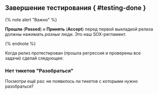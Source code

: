 ## Завершение тестирования { #testing-done }

{% note alert "Важно" %}

**Прошли** (**Passed**) и **Принять** (**Accept**) перед первой выкладкой релиза должны нажимать _разные_ люди.
Это наш SOX-регламент.

{% endnote %}

Когда релиз протестирован (прошла регрессия и проверены все задачи) сделай следующее:

### Нет тикетов "Разобраться"
Посмотри ещё раз: не появилось ли тикетов с которыми нужно разобраться?
